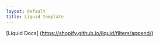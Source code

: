 ```yaml
---
layout: default
title: Liquid template
---
```

[Liquid Docs] (https://shopify.github.io/liquid/filters/append/)
